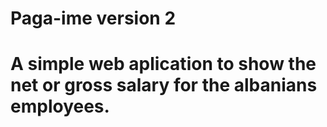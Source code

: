# Paga-ime version 2

# A simple web aplication to show the net or gross salary for the albanians employees.
